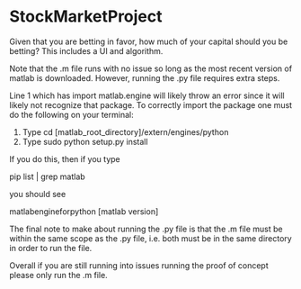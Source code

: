 # StockMarketProject
Given that you are betting in favor, how much of your capital should you be betting? This includes a UI and algorithm.

Note that the .m file runs with no issue so long as the most recent version of matlab is downloaded. However, running
the .py file requires extra steps. 

Line 1 which has import matlab.engine will likely throw an error since it will likely not recognize that package. To
correctly import the package one must do the following on your terminal:

1. Type cd [matlab_root_directory]/extern/engines/python
2. Type sudo python setup.py install

If you do this, then if you type

pip list | grep matlab

you should see

matlabengineforpython   [matlab version]


The final note to make about running the .py file is that the .m file must be within the same scope as the .py file,
i.e. both must be in the same directory in order to run the file.

Overall if you are still running into issues running the proof of concept please only run the .m file.
